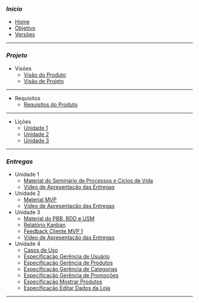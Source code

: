 ### _**Início**_
- [Home](README.md)
- [Objetivo](pages/objetivo.md)
- [Versões](pages/Versoes.md)

----------------------------------------------------
### _**Projeto**_

- Visões
   - [Visão do Produto](pages/VisaoProd.md)
   - [Visão de Projeto](pages/VisaoProj.md)
----------------------------------------------------

- Requisitos
   - [Requisitos do Produto](pages/RequisitosProd.md)
----------------------------------------------------

- Lições
   - [Unidade 1](pages/Licoes.md)
   - [Unidade 2](pages/Licoes2.md)
   - [Unidade 3](pages/Licoes3.md)
----------------------------------------------------
### _**Entregas**_

- Unidade 1 
   - [Material do Seminário de Processos e Ciclos de Vida](pages/SlidesSeminario.md)
   - [Vídeo de Apresentação das Entregas](pages/VideoEntrega.md)
- Unidade 2
   - [Material MVP](pages/QuadroRequisitos.md)
   - [Vídeo de Apresentação das Entregas](pages/VideoEntrega2.md)
- Unidade 3
   - [Material do PBB, BDD e USM](pages/PBB_USM.md)
   - [Relatório Kanban](pages/PrintsKanban.md)
   - [Feedback Cliente MVP 1](pages/VideoClienteUnidade3.md)
   - [Vídeo de Apresentação das Entregas](pages/VideoEntrega3.md)
- Unidade 4
   - [Casos de Uso](pages/Casos_Uso.md)
   - [Especificação Gerência de Usuário](pages/EspecificacaoUC/Esp1.md)
   - [Especificação Gerência de Produtos](pages/EspecificacaoUC/Esp2.md)
   - [Especificação Gerência de Categorias](pages/EspecificacaoUC/Esp3.md)
   - [Especificação Gerência de Promoções](pages/EspecificacaoUC/Esp4.md)
   - [Especificação Mostrar Produtos](pages/EspecificacaoUC/Esp5.md)
   - [Especificação Editar Dados da Loja](pages/EspecificacaoUC/Esp6.md)
----------------------------------------------------


   
